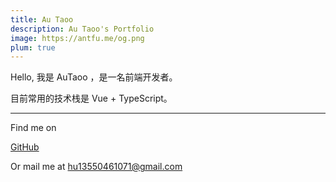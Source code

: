 ```yaml
---
title: Au Taoo
description: Au Taoo's Portfolio
image: https://antfu.me/og.png
plum: true
---
```


Hello, 我是 AuTaoo ，是一名前端开发者。

目前常用的技术栈是 Vue + TypeScript。


<!-- 
Working at {NuxtLabs|https://github.com/nuxtlabs}<br>
Creator of {Vitest|https://github.com/vitest-dev/vitest} {Slidev|https://github.com/slidevjs/slidev} {VueUse|https://github.com/vueuse/vueuse} {UnoCSS|https://github.com/unocss/unocss} {Elk|https://github.com/elk-zone/elk} {Type Challenges|https://github.com/type-challenges/type-challenges}<br>
Core team of {Vue|https://github.com/vuejs/core} {Nuxt|https://github.com/nuxt/nuxt} {Vite|https://github.com/vitejs/vite}<br>
Maintaining {Shiki|https://github.com/shikijs/shiki} {Twoslash|https://github.com/twoslashes/twoslash} {ESLint Stylistic|https://github.com/eslint-stylistic/eslint-stylistic}

Dreaming up ideas and making them come true is where my passion lies. You can find my [full projects list here](/projects). I also do some generative-art, compform, interactivity experiments on [100.antfu.me](https://100.antfu.me/).

I give [talks](/talks) and write [blog posts](/posts) about open source, coding, tutorials, etc. Occasionally, I also do some coding live streams on [YouTube](https://www.youtube.com/anthonyfu7) and [哔哩哔哩](https://space.bilibili.com/668380).

Outside of programming, I enjoy doing photography and traveling. Some of my photos can be found on [Instagram](https://www.instagram.com/antfu7). Right now I live in Paris. If you are around, feel free to reach me out, we could have some coffee or work together. -->

<div flex-auto />

---

Find me on

<p flex="~ gap-2 wrap" class="mt--2!">
  <a href="https://github.com/AuTaoo" target="_blank"><span op75 i-simple-icons-github /> GitHub</a>
  <!-- <a href="https://elk.zone/m.webtoo.ls/@antfu" target="_blank"><span op75 i-simple-icons-mastodon/> Mastodon</a>
  <a href="https://www.twitter.com/antfu7" target="_blank"><span op75 i-ri-twitter-x-fill /> Twitter</a>
  <a href="https://chat.antfu.me" target="_blank"><span op75 i-simple-icons-discord /> Discord Server</a>
  <a href="https://www.youtube.com/anthonyfu7" target="_blank"><span op75 i-simple-icons-youtube /> YouTube</a>
  <a href="https://www.instagram.com/antfu7" target="_blank"><span op75 i-simple-icons-instagram /> Instagram</a>
  <a href="https://space.bilibili.com/668380" target="_blank"><span op75 i-simple-icons-bilibili /> 哔哩哔哩</a>
  <a href="https://www.zhihu.com/people/antfu" target="_blank"><span op75 i-simple-icons-zhihu /> 知乎</a>
  <a href="https://weibo.com/u/7485197193" target="_blank"><span op75 i-simple-icons-sinaweibo /> 微博</a> -->
</p>

Or mail me at <span font-mono>hu13550461071@gmail.com</span>

<!-- If you enjoy my works, consider sponsoring me on [<span i-carbon-favorite /> GitHub Sponsor](https://github.com/sponsors/antfu) or [<span i-carbon-lightning /> 爱发电](https://afdian.net/a/antfu) to keep them sustainable. -->

